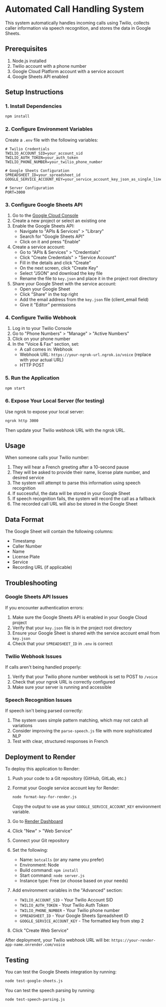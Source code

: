 # Automated Call Handling System

This system automatically handles incoming calls using Twilio, collects caller information via speech recognition, and stores the data in Google Sheets.

## Prerequisites

1. Node.js installed
2. Twilio account with a phone number
3. Google Cloud Platform account with a service account
4. Google Sheets API enabled

## Setup Instructions

### 1. Install Dependencies

```bash
npm install
```

### 2. Configure Environment Variables

Create a `.env` file with the following variables:

```
# Twilio Credentials
TWILIO_ACCOUNT_SID=your_account_sid
TWILIO_AUTH_TOKEN=your_auth_token
TWILIO_PHONE_NUMBER=your_twilio_phone_number

# Google Sheets Configuration
SPREADSHEET_ID=your_spreadsheet_id
GOOGLE_SERVICE_ACCOUNT_KEY=your_service_account_key_json_as_single_line

# Server Configuration
PORT=3000
```

### 3. Configure Google Sheets API

1. Go to the [Google Cloud Console](https://console.cloud.google.com/)
2. Create a new project or select an existing one
3. Enable the Google Sheets API:
   - Navigate to "APIs & Services" > "Library"
   - Search for "Google Sheets API"
   - Click on it and press "Enable"
4. Create a service account:
   - Go to "APIs & Services" > "Credentials"
   - Click "Create Credentials" > "Service Account"
   - Fill in the details and click "Create"
   - On the next screen, click "Create Key"
   - Select "JSON" and download the key file
   - Rename the file to `key.json` and place it in the project root directory
5. Share your Google Sheet with the service account:
   - Open your Google Sheet
   - Click "Share" in the top right
   - Add the email address from the `key.json` file (client_email field)
   - Give it "Editor" permissions

### 4. Configure Twilio Webhook

1. Log in to your Twilio Console
2. Go to "Phone Numbers" > "Manage" > "Active Numbers"
3. Click on your phone number
4. In the "Voice & Fax" section, set:
   - A call comes in: Webhook
   - Webhook URL: `https://your-ngrok-url.ngrok.io/voice` (replace with your actual URL)
   - HTTP POST

### 5. Run the Application

```bash
npm start
```

### 6. Expose Your Local Server (for testing)

Use ngrok to expose your local server:

```bash
ngrok http 3000
```

Then update your Twilio webhook URL with the ngrok URL.

## Usage

When someone calls your Twilio number:
1. They will hear a French greeting after a 10-second pause
2. They will be asked to provide their name, license plate number, and desired service
3. The system will attempt to parse this information using speech recognition
4. If successful, the data will be stored in your Google Sheet
5. If speech recognition fails, the system will record the call as a fallback
6. The recorded call URL will also be stored in the Google Sheet

## Data Format

The Google Sheet will contain the following columns:
- Timestamp
- Caller Number
- Name
- License Plate
- Service
- Recording URL (if applicable)

## Troubleshooting

### Google Sheets API Issues

If you encounter authentication errors:
1. Make sure the Google Sheets API is enabled in your Google Cloud project
2. Verify that your `key.json` file is in the project root directory
3. Ensure your Google Sheet is shared with the service account email from `key.json`
4. Check that your `SPREADSHEET_ID` in `.env` is correct

### Twilio Webhook Issues

If calls aren't being handled properly:
1. Verify that your Twilio phone number webhook is set to POST to `/voice`
2. Check that your ngrok URL is correctly configured
3. Make sure your server is running and accessible

### Speech Recognition Issues

If speech isn't being parsed correctly:
1. The system uses simple pattern matching, which may not catch all variations
2. Consider improving the `parse-speech.js` file with more sophisticated NLP
3. Test with clear, structured responses in French

## Deployment to Render

To deploy this application to Render:

1. Push your code to a Git repository (GitHub, GitLab, etc.)

2. Format your Google service account key for Render:
   ```bash
   node format-key-for-render.js
   ```
   Copy the output to use as your `GOOGLE_SERVICE_ACCOUNT_KEY` environment variable.

3. Go to [Render Dashboard](https://dashboard.render.com/)
4. Click "New" > "Web Service"
5. Connect your Git repository
6. Set the following:
   - Name: `botcalls` (or any name you prefer)
   - Environment: Node
   - Build command: `npm install`
   - Start command: `node server.js`
   - Instance type: Free (or choose based on your needs)
7. Add environment variables in the "Advanced" section:
   - `TWILIO_ACCOUNT_SID` - Your Twilio Account SID
   - `TWILIO_AUTH_TOKEN` - Your Twilio Auth Token
   - `TWILIO_PHONE_NUMBER` - Your Twilio phone number
   - `SPREADSHEET_ID` - Your Google Sheets Spreadsheet ID
   - `GOOGLE_SERVICE_ACCOUNT_KEY` - The formatted key from step 2
8. Click "Create Web Service"

After deployment, your Twilio webhook URL will be:
`https://your-render-app-name.onrender.com/voice`

## Testing

You can test the Google Sheets integration by running:

```bash
node test-google-sheets.js
```

You can test the speech parsing by running:

```bash
node test-speech-parsing.js
```